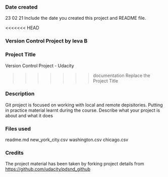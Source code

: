 ### Date created
23 02 21
Include the date you created this project and README file.

<<<<<<< HEAD
### Version Control Project by Ieva B

### Project Title
Version Control Project - Udacity
>>>>>>> documentation
Replace the Project Title

### Description
Git project is focused on working with local and remote depisitories.
Putting in practice material learnt during the course.
Describe what your project is about and what it does

### Files used
readme.md
new_york_city.csv
washington.csv
chicago.csv

### Credits
The project material has been taken by forking project details from https://github.com/udacity/pdsnd_github
